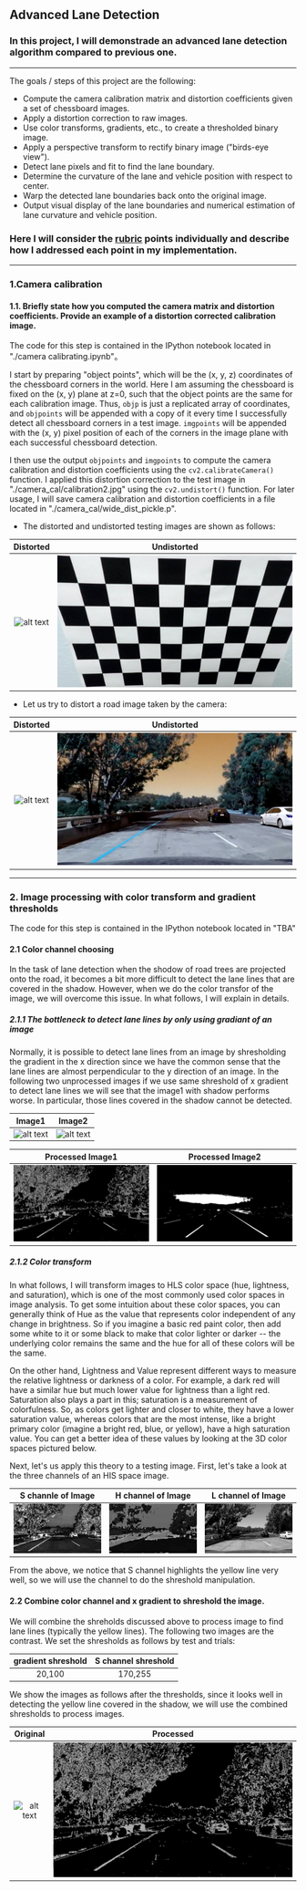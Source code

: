 ## **Advanced Lane Detection** 

### In this project, I will demonstrade an advanced lane detection algorithm compared to previous one. 

---


The goals / steps of this project are the following:

* Compute the camera calibration matrix and distortion coefficients given a set of chessboard images.
* Apply a distortion correction to raw images.
* Use color transforms, gradients, etc., to create a thresholded binary image.
* Apply a perspective transform to rectify binary image ("birds-eye view").
* Detect lane pixels and fit to find the lane boundary.
* Determine the curvature of the lane and vehicle position with respect to center.
* Warp the detected lane boundaries back onto the original image.
* Output visual display of the lane boundaries and numerical estimation of lane curvature and vehicle position.

[//]: # (Image References)

[image1]: ./camera_cal/calibration2.jpg "distorted"
[image2]: ./output_images/undistorted_of2.png "undistorted"
[image3]: ./test_images/test5.jpg "test5"
[image4]: ./output_images/undistorted_of_test5.png "undistorted of test5"
[image5]: ./test_images/straight_lines2.jpg 
[image6]: ./output_images/processed_of_test5.jpg
[image7]: ./output_images/processed_of_straight_lines2.jpg
[image8]: ./output_images/S_channel_of_test5.jpg
[image9]: ./output_images/H_channel_of_test5.jpg
[image10]: ./output_images/L_channel_of_test5.jpg
[image11]: ./output_images/processed_of_test5.png


### Here I will consider the [rubric](https://review.udacity.com/#!/rubrics/571/view) points individually and describe how I addressed each point in my implementation.  

---

### 1.Camera calibration

#### 1.1. Briefly state how you computed the camera matrix and distortion coefficients. Provide an example of a distortion corrected calibration image.

The code for this step is contained in the IPython notebook located in "./camera calibrating.ipynb"。

I start by preparing "object points", which will be the (x, y, z) coordinates of the chessboard corners in the world. Here I am assuming the chessboard is fixed on the (x, y) plane at z=0, such that the object points are the same for each calibration image.  Thus, `objp` is just a replicated array of coordinates, and `objpoints` will be appended with a copy of it every time I successfully detect all chessboard corners in a test image.  `imgpoints` will be appended with the (x, y) pixel position of each of the corners in the image plane with each successful chessboard detection.  

I then use the output `objpoints` and `imgpoints` to compute the camera calibration and distortion coefficients using the `cv2.calibrateCamera()` function.  I applied this distortion correction to the test image in "./camera_cal/calibration2.jpg" using the `cv2.undistort()` function. For later usage, I will save camera calibration and distortion coefficients in a file located in "./camera_cal/wide_dist_pickle.p".
* The distorted and undistorted testing images are shown as follows:

Distorted             |  Undistorted
:-------------------------:|:-------------------------:
![alt text][image1]  |  ![alt text][image2]

* Let us try to distort a road image taken by the camera:

Distorted             |  Undistorted
:-------------------------:|:-------------------------:
![alt text][image3]  |  ![alt text][image4]

---

### 2. Image processing with color transform and gradient thresholds

The code for this step is contained in the IPython notebook located in "TBA"

#### 2.1 Color channel choosing

In the task of lane detection when the shodow of road trees are projected onto the road, it becomes a bit more difficult to detect the lane lines that are covered in the shadow. However, when we do the color transfor of the image, we will overcome this issue. In what follows, I will explain in details.

##### 2.1.1 The bottleneck to detect lane lines by only using gradiant of an image

Normally, it is possible to detect lane lines from an image by shresholding the gradient in the x direction since we have the common sense that the lane lines are almost perpendicular to the y direction of an image. In the following two unprocessed images if we use same shreshold of x gradient to detect lane lines we will see that the image1 with shadow performs worse. In particular, those lines covered in the shadow cannot be detected.


Image1             |  Image2
:-------------------------:|:-------------------------:
![alt text][image3]  |  ![alt text][image5]


Processed Image1             |  Processed Image2
:-------------------------:|:-------------------------:
![alt text][image6]  |  ![alt text][image7]

##### 2.1.2 Color transform
In what follows, I will transform images to HLS color space (hue, lightness, and saturation), which is one of the most commonly used color spaces in image analysis. To get some intuition about these color spaces, you can generally think of Hue as the value that represents color independent of any change in brightness. So if you imagine a basic red paint color, then add some white to it or some black to make that color lighter or darker -- the underlying color remains the same and the hue for all of these colors will be the same.

On the other hand, Lightness and Value represent different ways to measure the relative lightness or darkness of a color. For example, a dark red will have a similar hue but much lower value for lightness than a light red. Saturation also plays a part in this; saturation is a measurement of colorfulness. So, as colors get lighter and closer to white, they have a lower saturation value, whereas colors that are the most intense, like a bright primary color (imagine a bright red, blue, or yellow), have a high saturation value. You can get a better idea of these values by looking at the 3D color spaces pictured below.

Next, let's us apply this theory to a testing image. First, let's take a look at the three channels of an HIS space image. 


S channle of Image             |  H channel of  Image  |  L channel of  Image
:-------------------------:|:-------------------------:|:-------------------------:
![alt text][image8]  |  ![alt text][image9] |![alt text][image10] 


From the above, we notice that S channel highlights the yellow line very well, so we will use the channel to do the shreshold manipulation. 

#### 2.2 Combine color channel and x gradient to shreshold the image. 

We will combine the shreholds discussed above to process image to find lane lines (typically the yellow lines). The following two images are the contrast. We set the shresholds as follows by test and trials:

| gradient shreshold        |    S channel shreshold   | 
|:-------------:|:-------------:| 
| 20,100     | 170,255       | 

We show the images as follows after the thresholds, since it looks well in detecting the yellow line covered in the shadow, we will use the combined shresholds to process images.

Original             |  Processed
:-------------------------:|:-------------------------:
![alt text][image3]  |  ![alt text][image11]





<!-- ### Pipeline (single images)

#### 1. Provide an example of a distortion-corrected image.

To demonstrate this step, I will describe how I apply the distortion correction to one of the test images like this one:
![alt text][image2]


#### 2. Describe how (and identify where in your code) you used color transforms, gradients or other methods to create a thresholded binary image.  Provide an example of a binary image result.

I used a combination of color and gradient thresholds to generate a binary image (thresholding steps at lines # through # in `another_file.py`).  Here's an example of my output for this step.  (note: this is not actually from one of the test images)

![alt text][image3]

#### 3. Describe how (and identify where in your code) you performed a perspective transform and provide an example of a transformed image.

The code for my perspective transform includes a function called `warper()`, which appears in lines 1 through 8 in the file `example.py` (output_images/examples/example.py) (or, for example, in the 3rd code cell of the IPython notebook).  The `warper()` function takes as inputs an image (`img`), as well as source (`src`) and destination (`dst`) points.  I chose the hardcode the source and destination points in the following manner:

```python
src = np.float32(
    [[(img_size[0] / 2) - 55, img_size[1] / 2 + 100],
    [((img_size[0] / 6) - 10), img_size[1]],
    [(img_size[0] * 5 / 6) + 60, img_size[1]],
    [(img_size[0] / 2 + 55), img_size[1] / 2 + 100]])
dst = np.float32(
    [[(img_size[0] / 4), 0],
    [(img_size[0] / 4), img_size[1]],
    [(img_size[0] * 3 / 4), img_size[1]],
    [(img_size[0] * 3 / 4), 0]])
```

This resulted in the following source and destination points:

| Source        | Destination   | 
|:-------------:|:-------------:| 
| 585, 460      | 320, 0        | 
| 203, 720      | 320, 720      |
| 1127, 720     | 960, 720      |
| 695, 460      | 960, 0        |

I verified that my perspective transform was working as expected by drawing the `src` and `dst` points onto a test image and its warped counterpart to verify that the lines appear parallel in the warped image.

![alt text][image4]

#### 4. Describe how (and identify where in your code) you identified lane-line pixels and fit their positions with a polynomial?

Then I did some other stuff and fit my lane lines with a 2nd order polynomial kinda like this:

![alt text][image5]

#### 5. Describe how (and identify where in your code) you calculated the radius of curvature of the lane and the position of the vehicle with respect to center.

I did this in lines # through # in my code in `my_other_file.py`

#### 6. Provide an example image of your result plotted back down onto the road such that the lane area is identified clearly.

I implemented this step in lines # through # in my code in `yet_another_file.py` in the function `map_lane()`.  Here is an example of my result on a test image:

![alt text][image6]

---

### Pipeline (video)

#### 1. Provide a link to your final video output.  Your pipeline should perform reasonably well on the entire project video (wobbly lines are ok but no catastrophic failures that would cause the car to drive off the road!).

Here's a [link to my video result](./project_video.mp4)

---

### Discussion

#### 1. Briefly discuss any problems / issues you faced in your implementation of this project.  Where will your pipeline likely fail?  What could you do to make it more robust?

Here I'll talk about the approach I took, what techniques I used, what worked and why, where the pipeline might fail and how I might improve it if I were going to pursue this project further.   -->


```python

```


```python

```


```python

```
